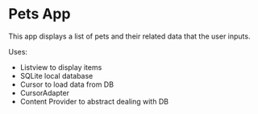 Pets App
===================================

This app displays a list of pets and their related data that the user inputs.

Uses:
  - Listview to display items
  - SQLite local database
  - Cursor to load data from DB
  - CursorAdapter
  - Content Provider to abstract dealing with DB
